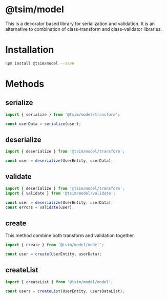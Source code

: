 # @tsim/model

This is a decorator based library for serialization and validation. It is an alternative to combination of class-transform and class-validator libraries.

# Installation

```bash
npm install @tsim/model --save
```

# Methods

## serialize

```typescript
import { serialize } from '@tsim/model/transform';

const userData = serialize(user);
```

## deserialize

```typescript
import { deserialize } from '@tsim/model/transform';

const user = deserialize(UserEntity, userData);
```

## validate

```typescript
import { deserialize } from '@tsim/model/transform';
import { validate } from '@tsim/model/validate';

const user = deserialize(UserEntity, userData);
const errors = validate(user);
```

## create

This method combine both transform and validation together.

```typescript
import { create } from '@tsim/model/model';

const user = create(UserEntity, userData);
```

## createList

```typescript
import { createList } from '@tsim/model/model';

const users = createList(UserEntity, usersDataList);
```
